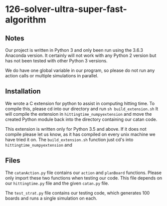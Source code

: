 # 126-solver-ultra-super-fast-algorithm

## Notes
Our project is written in Python 3 and only been run using the 3.6.3 Anaconda version. It certainly will not work with any Python 2 version but has not been tested with other Python 3 versions.

We do have one global variable in our program, so please do not run any action calls or multiple simulations in parallel.

## Installation
We wrote a C extension for python to assist in computing hitting time.
To compile this, please cd into our directory and run `sh build_extension.sh`
It will compile the extension in `hittingtime_numpyextension` and move the created Python module back into the directory containing our catan code.

This extension is written only for Python 3.5 and above. If it does not compile please let us know, as it has compiled on every unix machine we have tried it on. The `build_extension.sh` function just cd's into `hittingtime_numpyextension` and 

## Files
The `catanAction.py` file contains our `action` and `planBoard` functions. Please only import these two functions when testing our code. This file depends on our `hittingtime.py` file and the given `catan.py` file.

The `test_strat.py` file contains our testing code, which generates 100 boards and runs a single simulation on each.
